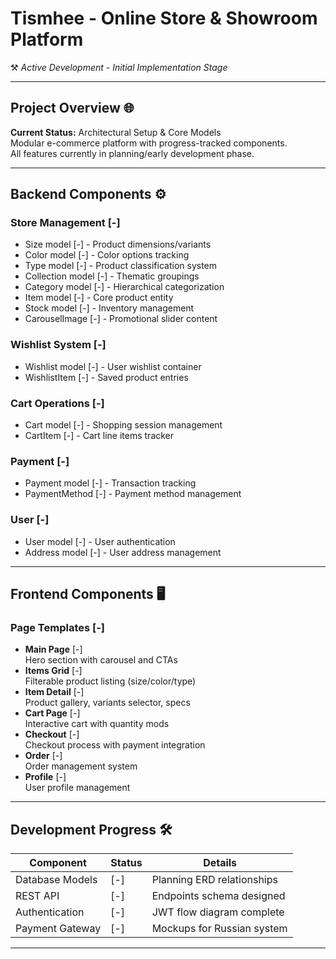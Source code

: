 # Tismhee - Online Store & Showroom Platform

⚒ *Active Development - Initial Implementation Stage*

---

## Project Overview 🌐

**Current Status:** Architectural Setup & Core Models  
Modular e-commerce platform with progress-tracked components.  
All features currently in planning/early development phase.

---

## Backend Components ⚙️

### Store Management [-]

- Size model [-] - Product dimensions/variants
- Color model [-] - Color options tracking
- Type model [-] - Product classification system
- Collection model [-] - Thematic groupings
- Category model [-] - Hierarchical categorization
- Item model [-] - Core product entity
- Stock model [-] - Inventory management
- CarouselImage [-] - Promotional slider content

### Wishlist System [-]

- Wishlist model [-] - User wishlist container
- WishlistItem [-] - Saved product entries

### Cart Operations [-]

- Cart model [-] - Shopping session management
- CartItem [-] - Cart line items tracker

### Payment [-]

- Payment model [-] - Transaction tracking
- PaymentMethod [-] - Payment method management

### User [-]

- User model [-] - User authentication
- Address model [-] - User address management

---

## Frontend Components 🖥️

### Page Templates [-]

- **Main Page** [-]  
  Hero section with carousel and CTAs
- **Items Grid** [-]  
  Filterable product listing (size/color/type)
- **Item Detail** [-]  
  Product gallery, variants selector, specs
- **Cart Page** [-]  
  Interactive cart with quantity mods
- **Checkout** [-]  
  Checkout process with payment integration
- **Order** [-]  
  Order management system
- **Profile** [-]  
  User profile management

---

## Development Progress 🛠️

| Component       | Status | Details                     |
|-----------------|--------|-----------------------------|
| Database Models | [-]    | Planning ERD relationships  |
| REST API        | [-]    | Endpoints schema designed   |
| Authentication  | [-]    | JWT flow diagram complete   |
| Payment Gateway | [-]    | Mockups for Russian system  |

---